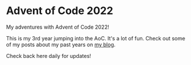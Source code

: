 # Advent of Code 2022

My adventures with Advent of Code 2022!

This is my 3rd year jumping into the AoC. It's a lot of fun. Check out some of my posts about my past years on [my blog](https://davidlozzi.com/tag/advent-of-code/).

Check back here daily for updates!

